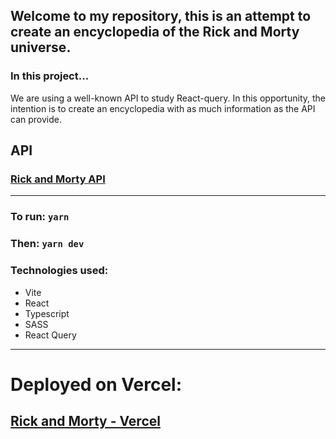 ## Welcome to my repository, this is an attempt to create an encyclopedia of the Rick and Morty universe.

### In this project...

We are using a well-known API to study React-query. In this opportunity, the intention is to create an encyclopedia with as much information as the API can provide.

## API

### [Rick and Morty API](https://rickandmortyapi.com/documentation/#character)

---

### To run: `yarn`

### Then: `yarn dev`

### Technologies used:

- Vite
- React
- Typescript
- SASS
- React Query

---

# Deployed on Vercel:

## [Rick and Morty - Vercel](https://rick-and-morty-react-query-iota.vercel.app/)
